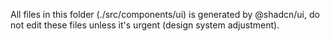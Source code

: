 All files in this folder (./src/components/ui) is generated by @shadcn/ui, do not edit these files unless it's urgent (design system adjustment).
